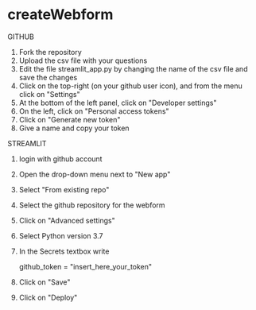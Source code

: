 # createWebform

GITHUB

1) Fork the repository
2) Upload the csv file with your questions
3) Edit the file streamlit_app.py by changing the name of the csv file and save the changes
4) Click on the top-right (on your github user icon), and from the menu click on "Settings"
5) At the bottom of the left panel, click on "Developer settings"
6) On the left, click on "Personal access tokens"
7) Click on "Generate new token"
8) Give a name and copy your token


STREAMLIT

1) login with github account
2) Open the drop-down menu next to "New app"
3) Select "From existing repo"
4) Select the github repository for the webform
5) Click on "Advanced settings"
6) Select Python version 3.7
7) In the Secrets textbox write
   
   github_token = "insert_here_your_token"

8) Click on "Save"
9) Click on "Deploy"

